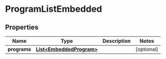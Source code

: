 

# ProgramListEmbedded

## Properties

Name | Type | Description | Notes
------------ | ------------- | ------------- | -------------
**programs** | [**List&lt;EmbeddedProgram&gt;**](EmbeddedProgram.md) |  |  [optional]




